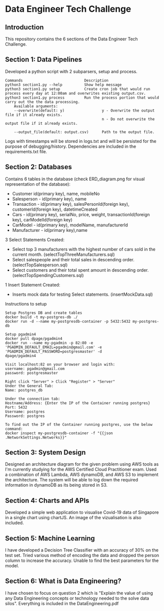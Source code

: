 # Data Engineer Tech Challenge

## Introduction

This repository contains the 6 sections of the Data Engineer Tech Challenge.

## Section 1: Data Pipelines

Developed a python script with 2 subparsers, setup and process.

    Commands                            Description
    python3 section1.py --help          Show help message
    python3 section1.py setup           Create cron job that would run process every day at 12:00am and overwrites existing output.csv.
    python3 section1.py process         Run the process portion that would carry out the the data processing.
        Available arguments:
        --overwrite(default: y)                 y - Overwrite the output file if it already exists.
                                                n - Do not overwrite the output file if it already exists.

        --output_file(default: output.csv)      Path to the output file.

Logs with timestamps will be stored in logs.txt and will be persisted for the purpose of debugging/history.
Dependencies are included in the requirements.txt file.

## Section 2: Databases

Contains 6 tables in the database (check ERD_diagram.png for visual representation of the database):

- Customer id(primary key), name, mobileNo
- Salesperson - id(primary key), name
- Transaction - id(primary key), salesPersonId(foreign key), customerId(foreign key), datetimeCreated
- Cars - id(primary key), serialNo, price, weight, transactionId(foreign key), carModelId(foreign key)
- CarModel - id(primary key), modelName, manufacturerId
- Manufacturer - id(primary key),name

3 Select Statements Created:

- Select top 3 manufacturers with the highest number of cars sold in the current month. (selectTopThreeManufacturers.sql)
- Select salespeople and their total sales in descending order. (selectTopSalesperson.sql)
- Select customers and their total spent amount in descending order. (selectTopSpendingCustomers.sql)

1 Insert Statement Created:

- Inserts mock data for testing Select statements. (insertMockData.sql)

Instructions to setup

    Setup Postgres DB and create tables
    docker build -t my-postgres-db ./
    docker run -d --name my-postgresdb-container -p 5432:5432 my-postgres-db

    Setup pgadmin4
    docker pull dpage/pgadmin4
    docker run --name my-pgadmin -p 82:80 -e 'PGADMIN_DEFAULT_EMAIL=pgadmin@gmail.com' -e 'PGADMIN_DEFAULT_PASSWORD=postgresmaster' -d
    dpage/pgadmin4

    Visit localhost:82 on your browser and login with:
    username: pgadmin@gmail.com
    password: postgresmaster

    Right click "Server" > Click "Register" > "Server"
    Under the General Tab:
    Name: postgres_db

    Under the connection tab:
    Hostname/Address: {Enter the IP of the Container running postgres}
    Port: 5432
    Username: postgres
    Password: postgres

    To find out the IP of the Container running postgres, use the below command:
    docker inspect my-postgresdb-container -f "{{json .NetworkSettings.Networks}}"

## Section 3: System Design

Designed an architecture diagram for the given problem using AWS tools as I'm currently studying for the AWS Certified Cloud Practitioner exam. Used a combination of AWS Lambda, AWS dynamoDB, and AWS S3 to implement the architecture. The system will be able to log down the required information in dynamoDB as its being stored in S3.

## Section 4: Charts and APIs

Developed a simple web application to visualise Covid-19 data of Singapore in a single chart using chartJS. An image of the vizualisation is also included.

## Section 5: Machine Learning

I have developed a Decision Tree Classifier with an accuracy of 30% on the test set. Tried various method of encoding the data and dropped the person column to increase the accuracy. Unable to find the best parameters for the model.

## Section 6: What is Data Engineering?

I have chosen to focus on question 2 which is "Explain the value of using any Data Engineering concepts or technology needed to the solve data silos". Everything is included in the DataEngineering.pdf

